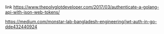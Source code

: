 link https://www.thepolyglotdeveloper.com/2017/03/authenticate-a-golang-api-with-json-web-tokens/

https://medium.com/monstar-lab-bangladesh-engineering/jwt-auth-in-go-dde432440924